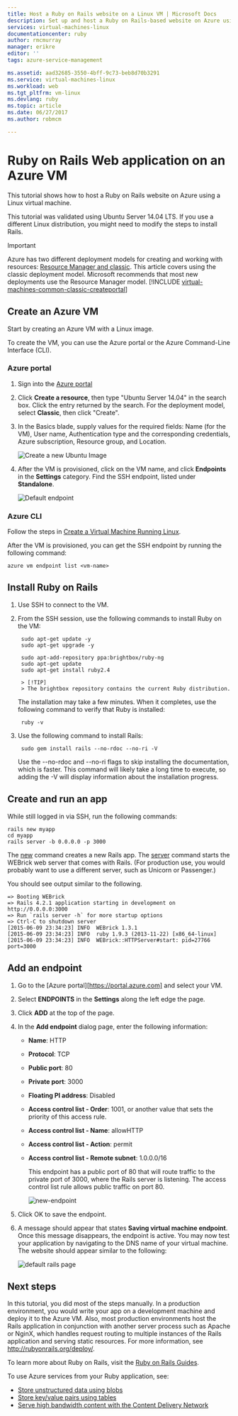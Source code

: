 ```yaml
---
title: Host a Ruby on Rails website on a Linux VM | Microsoft Docs
description: Set up and host a Ruby on Rails-based website on Azure using a Linux virtual machine.
services: virtual-machines-linux
documentationcenter: ruby
author: rmcmurray
manager: erikre
editor: ''
tags: azure-service-management

ms.assetid: aad32685-3550-4bff-9c73-beb8d70b3291
ms.service: virtual-machines-linux
ms.workload: web
ms.tgt_pltfrm: vm-linux
ms.devlang: ruby
ms.topic: article
ms.date: 06/27/2017
ms.author: robmcm

---
```

# Ruby on Rails Web application on an Azure VM
This tutorial shows how to host a Ruby on Rails website on Azure using a Linux virtual machine.  

This tutorial was validated using Ubuntu Server 14.04 LTS. If you use a different Linux distribution, you might need to modify the steps to install Rails.

> [!IMPORTANT]
> Azure has two different deployment models for creating and working with resources:  [Resource Manager and classic](../../../azure-resource-manager/resource-manager-deployment-model.md).  This article covers using the classic deployment model. Microsoft recommends that most new deployments use the Resource Manager model.
> [!INCLUDE [virtual-machines-common-classic-createportal](../../../../includes/virtual-machines-classic-portal.md)]
>

## Create an Azure VM
Start by creating an Azure VM with a Linux image.

To create the VM, you can use the Azure portal or the Azure Command-Line Interface (CLI).

### Azure portal
1. Sign into the [Azure portal](https://portal.azure.com)
2. Click **Create a resource**, then type "Ubuntu Server 14.04" in the search box. Click the entry returned by the search. For the deployment model, select **Classic**, then click "Create".
3. In the Basics blade, supply values for the required fields: Name (for the VM), User name, Authentication type and the corresponding credentials, Azure subscription, Resource group, and Location.

   ![Create a new Ubuntu Image](./media/virtual-machines-linux-classic-ruby-rails-web-app/createvm.png)

4. After the VM is provisioned, click on the VM name, and click **Endpoints** in the **Settings** category. Find the SSH endpoint, listed under **Standalone**.

   ![Default endpoint](./media/virtual-machines-linux-classic-ruby-rails-web-app/endpointsnewportal.png)

### Azure CLI
Follow the steps in [Create a Virtual Machine Running Linux][vm-instructions].

After the VM is provisioned, you can get the SSH endpoint by running the following command:

    azure vm endpoint list <vm-name>  

## Install Ruby on Rails
1. Use SSH to connect to the VM.
2. From the SSH session, use the following commands to install Ruby on the VM:

        sudo apt-get update -y
        sudo apt-get upgrade -y

        sudo apt-add-repository ppa:brightbox/ruby-ng
        sudo apt-get update
        sudo apt-get install ruby2.4

        > [!TIP]
        > The brightbox repository contains the current Ruby distribution.

    The installation may take a few minutes. When it completes, use the following command to verify that Ruby is installed:

        ruby -v

3. Use the following command to install Rails:

        sudo gem install rails --no-rdoc --no-ri -V

    Use the --no-rdoc and --no-ri flags to skip installing the documentation, which is faster.
    This command will likely take a long time to execute, so adding the -V will display information about the installation progress.

## Create and run an app
While still logged in via SSH, run the following commands:

    rails new myapp
    cd myapp
    rails server -b 0.0.0.0 -p 3000

The [new](http://guides.rubyonrails.org/command_line.html#rails-new) command creates a new Rails app. The [server](http://guides.rubyonrails.org/command_line.html#rails-server) command starts the WEBrick web server that comes with Rails. (For production use, you would probably want to use a different server, such as Unicorn or Passenger.)

You should see output similar to the following.

    => Booting WEBrick
    => Rails 4.2.1 application starting in development on http://0.0.0.0:3000
    => Run `rails server -h` for more startup options
    => Ctrl-C to shutdown server
    [2015-06-09 23:34:23] INFO  WEBrick 1.3.1
    [2015-06-09 23:34:23] INFO  ruby 1.9.3 (2013-11-22) [x86_64-linux]
    [2015-06-09 23:34:23] INFO  WEBrick::HTTPServer#start: pid=27766 port=3000

## Add an endpoint
1. Go to the [Azure portal][https://portal.azure.com] and select your VM.

2. Select **ENDPOINTS** in the **Settings** along the left edge the page.

3. Click **ADD** at the top of the page.

4. In the **Add endpoint** dialog page, enter the following information:

   * **Name**: HTTP
   * **Protocol**: TCP
   * **Public port**: 80
   * **Private port**: 3000
   * **Floating PI address**: Disabled
   * **Access control list - Order**: 1001, or another value that sets the priority of this access rule.
   * **Access control list - Name**: allowHTTP
   * **Access control list - Action**: permit
   * **Access control list - Remote subnet**: 1.0.0.0/16

     This endpoint  has a public port of 80 that will route traffic to the private port of 3000, where the Rails server is listening. The access control list rule allows public traffic on port 80.

     ![new-endpoint](./media/virtual-machines-linux-classic-ruby-rails-web-app/createendpoint.png)

5. Click OK to save the endpoint.

6. A message should appear that states **Saving virtual machine endpoint**. Once this message disappears, the endpoint is active. You may now test your application by navigating to the DNS name of your virtual machine. The website should appear similar to the following:

    ![default rails page][default-rails-cloud]

## Next steps
In this tutorial, you did most of the steps manually. In a production environment, you would write your app on a development machine and deploy it to the Azure VM. Also, most production environments host the Rails application in conjunction with another server process such as Apache or NginX, which handles request routing to multiple instances of the Rails application and serving static resources. For more information, see http://rubyonrails.org/deploy/.

To learn more about Ruby on Rails, visit the [Ruby on Rails Guides][rails-guides].

To use Azure services from your Ruby application, see:

* [Store unstructured data using blobs][blobs]
* [Store key/value pairs using tables][tables]
* [Serve high bandwidth content with the Content Delivery Network][cdn-howto]

<!-- WA.com links -->
[blobs]:../../../storage/blobs/storage-ruby-how-to-use-blob-storage.md
[cdn-howto]:https://azure.microsoft.com/develop/ruby/app-services/
[tables]:../../../cosmos-db/table-storage-how-to-use-ruby.md
[vm-instructions]:createportal-classic.md

<!-- External Links -->
[rails-guides]:http://guides.rubyonrails.org/
[sqlite3]:http://www.sqlite.org/

<!-- Images -->

[default-rails-cloud]:./media/virtual-machines-linux-classic-ruby-rails-web-app/basicrailscloud.png
[vmlist]:./media/virtual-machines-linux-classic-ruby-rails-web-app/vmlist.png
[endpoints]:./media/virtual-machines-linux-classic-ruby-rails-web-app/endpoints.png
[new-endpoint]:./media/virtual-machines-linux-classic-ruby-rails-web-app/newendpoint.png
[new-endpoint1]:./media/virtual-machines-linux-classic-ruby-rails-web-app/newendpoint1.png
